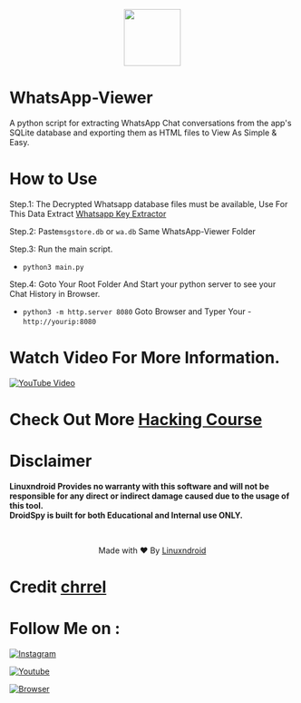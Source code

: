 <p align="center">
<img src="https://blogger.googleusercontent.com/img/b/R29vZ2xl/AVvXsEhOe-tzXfWFtQ6pew7MCq8rPtn6aY-HfBfGBTcnupqllQJ6kf1aWqszKyqgZ9yHntK-wBkAw1AedZFzzLUipNmMEBBixkhpeeTeJVBpBld7LW2YA4ZjnzSUuCx9Ou_16jVmjLZRTCJer-nUTIZcwqRNc7TEZZCX35vGJ8_zpH01QhYI6okNQcL7B-7idQ/s320/20230509_103108.png" height="100"><br>

# WhatsApp-Viewer
A python script for extracting WhatsApp Chat conversations from the app's SQLite database and exporting them as HTML files to View As Simple & Easy.

# How to Use
Step.1: The Decrypted Whatsapp database files must be available, Use For This Data Extract [Whatsapp Key Extractor](https://github.com/YuvrajRaghuvanshiS/WhatsApp-Key-Database-Extractor) 

Step.2: Paste`msgstore.db` or `wa.db` Same WhatsApp-Viewer Folder

Step.3: Run the main script.

 - `python3 main.py`

Step.4: Goto Your Root Folder And Start your python server to see your Chat History in Browser.
 - `python3 -m http.server 8080`
Goto Browser and Typer Your  - `http://yourip:8080`

# Watch Video For More Information.
[![YouTube Video](https://img.youtube.com/vi/x4cDTEwlwuo/0.jpg)](https://www.youtube.com/watch?v=x4cDTEwlwuo)

# Check Out More [Hacking Course](https://shop-linuxndroid.in)

# Disclaimer
<b>Linuxndroid Provides no warranty with this software and will not be responsible for any direct or indirect damage caused due to the usage of this tool.<br>
DroidSpy is built for both Educational and Internal use ONLY.</b>

<br>
<p align="center">Made with ❤️ By <a href="https://www.youtube.com/channel/UC2O1Hfg-dDCbUcau5QWGcgg">Linuxndroid</a></p>

# Credit [chrrel](https://github.com/chrrel)

# Follow Me on :

[![Instagram](https://img.shields.io/badge/IG-linuxndroid-yellowgreen?style=for-the-badge&logo=instagram)](https://www.instagram.com/linuxndroid)

[![Youtube](https://img.shields.io/badge/Youtube-linuxndroid-redgreen?style=for-the-badge&logo=youtube)](https://www.youtube.com/channel/UC2O1Hfg-dDCbUcau5QWGcgg)

[![Browser](https://img.shields.io/badge/Website-linuxndroid-yellowred?style=for-the-badge&logo=browser)](https://www.linuxndroid.com)
